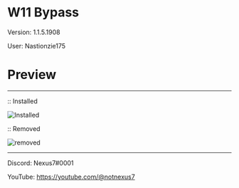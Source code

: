 # W11 Bypass

Version: 1.1.5.1908

User: Nastionzie175

# Preview
--------------

:: Installed

![Installed](https://user-images.githubusercontent.com/94728590/222893943-379f5878-b62e-4d52-b231-852fed91eb35.png)


:: Removed

![removed](https://user-images.githubusercontent.com/94728590/222893958-28bccd8e-bb07-481c-890b-2f2eb35cdcfd.png)



--------------

Discord: Nexus7#0001

YouTube: https://youtube.com/@notnexus7

